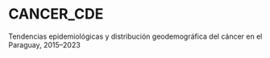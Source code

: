 # CANCER_CDE
Tendencias epidemiológicas y distribución geodemográfica del cáncer en el Paraguay, 2015–2023
